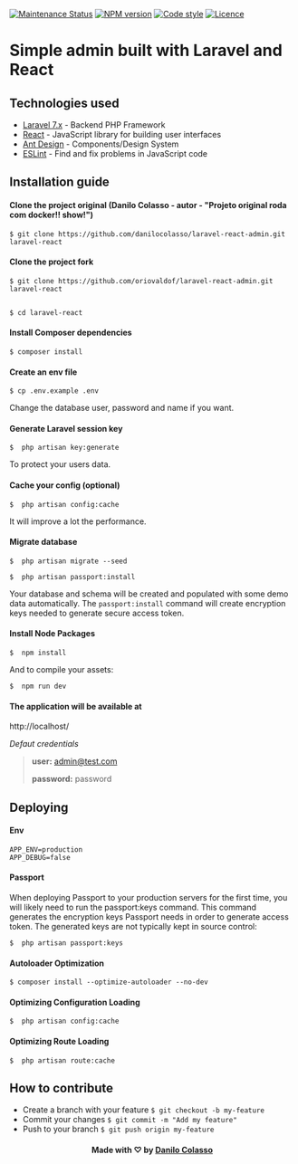 [![Maintenance Status][status-image]][status-url] 
[![NPM version][npm-image]][npm-url]
[![Code style][code-style-image]][code-style-url] 
[![Licence][license-image]][license-url]


Simple admin built with Laravel and React
===================

## Technologies used

- [Laravel 7.x](https://laravel.com/docs/7.x) - Backend PHP Framework
- [React](https://pt-br.reactjs.org/) - JavaScript library for building user interfaces
- [Ant Design](https://ant.design/) - Components/Design System
- [ESLint](https://eslint.org/) - Find and fix problems in JavaScript code

## Installation guide

#### Clone the project original (Danilo Colasso - autor - "Projeto original roda com docker!! show!")
    $ git clone https://github.com/danilocolasso/laravel-react-admin.git laravel-react

#### Clone the project fork 
    $ git clone https://github.com/oriovaldof/laravel-react-admin.git laravel-react

    
    $ cd laravel-react
       
#### Install Composer dependencies
    $ composer install
    
#### Create an env file
    $ cp .env.example .env
Change the database user, password and name if you want.
    
#### Generate Laravel session key
    $  php artisan key:generate
To protect your users data. 
    
#### Cache your config (optional)
    $  php artisan config:cache
It will improve a lot the performance.
    
#### Migrate database
    $  php artisan migrate --seed
    
    $  php artisan passport:install
Your database and schema will be created and populated with some demo data automatically.
The `passport:install` command will create encryption keys needed to generate secure access token.

#### Install Node Packages
    $  npm install
    
And to compile your assets:

    $  npm run dev 
    
#### The application will be available at
http://localhost/

*Defaut credentials*
>**user:** admin@test.com
>
>**password:** password


## Deploying

#### Env
    APP_ENV=production
    APP_DEBUG=false

#### Passport
When deploying Passport to your production servers for the first time, you will likely need to run the passport:keys command. This command generates the encryption keys Passport needs in order to generate access token. The generated keys are not typically kept in source control:

    $  php artisan passport:keys


#### Autoloader Optimization
    $ composer install --optimize-autoloader --no-dev
    
#### Optimizing Configuration Loading
    $  php artisan config:cache
    
#### Optimizing Route Loading
    $  php artisan route:cache

## How to contribute
- Create a branch with your feature `$ git checkout -b my-feature`
- Commit your changes `$ git commit -m "Add my feature"`
- Push to your branch `$ git push origin my-feature`    

<h4 align="center">
    Made with ♡ by <a href="https://www.linkedin.com/in/danilocolasso/" target="_blank">Danilo Colasso</a>
</h4>

[status-url]: https://github.com/danilocolasso/laravel-react-admin/pulse
[status-image]: https://img.shields.io/github/last-commit/danilocolasso/laravel-react-admin

[code-style-url]: https://standardjs.com
[code-style-image]: https://img.shields.io/badge/code_style-standard-yellow

[npm-url]: https://www.npmjs.com/package/npm
[npm-image]: https://img.shields.io/npm/v/npm

[license-url]: LICENSE.md
[license-image]: https://img.shields.io/github/license/danilocolasso/laravel-react-admin?color=7159C1
